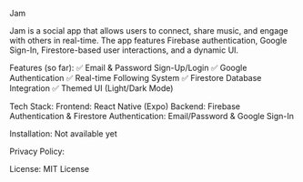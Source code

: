 Jam

Jam is a social app that allows users to connect, share music, and engage with others in real-time. 
The app features Firebase authentication, Google Sign-In, Firestore-based user interactions, and a dynamic UI.

Features (so far):
✅ Email & Password Sign-Up/Login
✅ Google Authentication
✅ Real-time Following System
✅ Firestore Database Integration
✅ Themed UI (Light/Dark Mode)

Tech Stack:
Frontend: React Native (Expo)
Backend: Firebase Authentication & Firestore
Authentication: Email/Password & Google Sign-In

Installation:
Not available yet

Privacy Policy:


License:
MIT License
